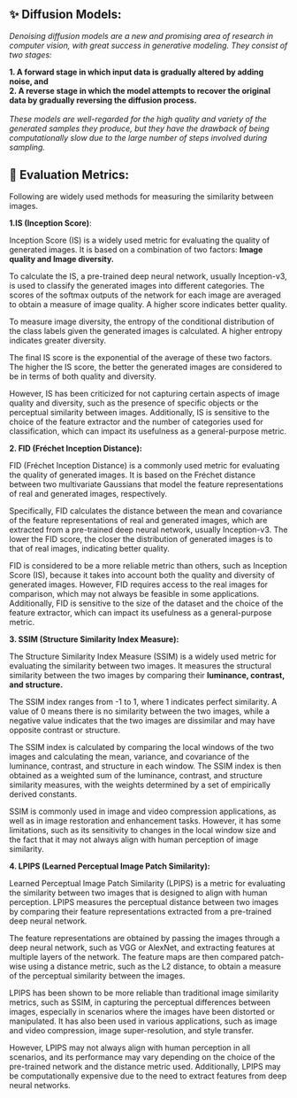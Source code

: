 ## ✨ Diffusion Models:

*Denoising diffusion models are a new and promising area of research in computer vision, with great success in generative modeling. They consist of two stages:* 

**1. A forward stage in which input data is gradually altered by adding noise, and** <br>  **2. A reverse stage in which the model attempts to recover the original data by gradually reversing the diffusion process.** <br> <br>*These models are well-regarded for the high quality and variety of the generated samples they produce, but they have the drawback of being computationally slow due to the large number of steps involved during sampling.*

## 🔎 Evaluation Metrics:

Following are widely used methods for measuring the similarity between images.

**1.IS (Inception Score)**:

Inception Score (IS) is a widely used metric for evaluating the quality of generated images. It is based on a combination of two factors: **Image quality and Image diversity.**

To calculate the IS, a pre-trained deep neural network, usually Inception-v3, is used to classify the generated images into different categories. The scores of the softmax outputs of the network for each image are averaged to obtain a measure of image quality. A higher score indicates better quality.

To measure image diversity, the entropy of the conditional distribution of the class labels given the generated images is calculated. A higher entropy indicates greater diversity.

The final IS score is the exponential of the average of these two factors. The higher the IS score, the better the generated images are considered to be in terms of both quality and diversity.

However, IS has been criticized for not capturing certain aspects of image quality and diversity, such as the presence of specific objects or the perceptual similarity between images. Additionally, IS is sensitive to the choice of the feature extractor and the number of categories used for classification, which can impact its usefulness as a general-purpose metric.

**2. FID (Fréchet Inception Distance):**

FID (Fréchet Inception Distance) is a commonly used metric for evaluating the quality of generated images. It is based on the Fréchet distance between two multivariate Gaussians that model the feature representations of real and generated images, respectively.

Specifically, FID calculates the distance between the mean and covariance of the feature representations of real and generated images, which are extracted from a pre-trained deep neural network, usually Inception-v3. The lower the FID score, the closer the distribution of generated images is to that of real images, indicating better quality.

FID is considered to be a more reliable metric than others, such as Inception Score (IS), because it takes into account both the quality and diversity of generated images. However, FID requires access to the real images for comparison, which may not always be feasible in some applications. Additionally, FID is sensitive to the size of the dataset and the choice of the feature extractor, which can impact its usefulness as a general-purpose metric.

**3. SSIM (Structure Similarity Index Measure):**

The Structure Similarity Index Measure (SSIM) is a widely used metric for evaluating the similarity between two images. It measures the structural similarity between the two images by comparing their **luminance, contrast, and structure.**

The SSIM index ranges from -1 to 1, where 1 indicates perfect similarity. A value of 0 means there is no similarity between the two images, while a negative value indicates that the two images are dissimilar and may have opposite contrast or structure.

The SSIM index is calculated by comparing the local windows of the two images and calculating the mean, variance, and covariance of the luminance, contrast, and structure in each window. The SSIM index is then obtained as a weighted sum of the luminance, contrast, and structure similarity measures, with the weights determined by a set of empirically derived constants.

SSIM is commonly used in image and video compression applications, as well as in image restoration and enhancement tasks. However, it has some limitations, such as its sensitivity to changes in the local window size and the fact that it may not always align with human perception of image similarity.

**4. LPIPS (Learned Perceptual Image Patch Similarity):**

Learned Perceptual Image Patch Similarity (LPIPS) is a metric for evaluating the similarity between two images that is designed to align with human perception. LPIPS measures the perceptual distance between two images by comparing their feature representations extracted from a pre-trained deep neural network.

The feature representations are obtained by passing the images through a deep neural network, such as VGG or AlexNet, and extracting features at multiple layers of the network. The feature maps are then compared patch-wise using a distance metric, such as the L2 distance, to obtain a measure of the perceptual similarity between the images.

LPIPS has been shown to be more reliable than traditional image similarity metrics, such as SSIM, in capturing the perceptual differences between images, especially in scenarios where the images have been distorted or manipulated. It has also been used in various applications, such as image and video compression, image super-resolution, and style transfer.

However, LPIPS may not always align with human perception in all scenarios, and its performance may vary depending on the choice of the pre-trained network and the distance metric used. Additionally, LPIPS may be computationally expensive due to the need to extract features from deep neural networks.
